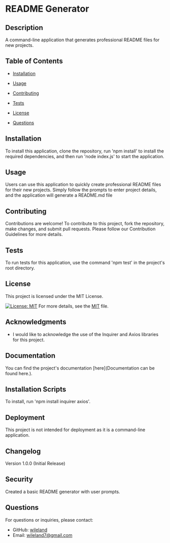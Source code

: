 # README Generator

## Description
A command-line application that generates professional README files for new projects.

## Table of Contents
- [Installation](#installation)
- [Usage](#usage)
- [Contributing](#contributing)

- [Tests](#tests)

- [License](#license)
- [Questions](#questions)

## Installation
To install this application, clone the repository, run 'npm install' to install the required dependencies, and then run 'node index.js' to start the application.

## Usage
Users can use this application to quickly create professional README files for their new projects. Simply follow the prompts to enter project details, and the application will generate a README.md file

## Contributing
Contributions are welcome! To contribute to this project, fork the repository, make changes, and submit pull requests. Please follow our Contribution Guidelines for more details.


## Tests
To run tests for this application, use the command 'npm test' in the project's root directory.



## License
This project is licensed under the MIT License.

[![License: MIT](https://img.shields.io/badge/License-MIT-yellow.svg)](https://opensource.org/licenses/MIT)
For more details, see the [MIT](#license) file.







## Acknowledgments
- I would like to acknowledge the use of the Inquirer and Axios libraries for this project.





## Documentation
You can find the project's documentation [here](Documentation can be found here.).



## Installation Scripts
To install, run 'npm install inquirer axios'.



## Deployment
This project is not intended for deployment as it is a command-line application.



## Changelog
Version 1.0.0 (Initial Release)



## Security
 Created a basic README generator with user prompts.


## Questions
For questions or inquiries, please contact:
- GitHub: [wileland](https://github.com/wileland)
- Email: wileland7@gmail.com
